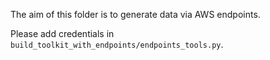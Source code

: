 The aim of this folder is to generate data via AWS endpoints.

Please add credentials in `build_toolkit_with_endpoints/endpoints_tools.py`.